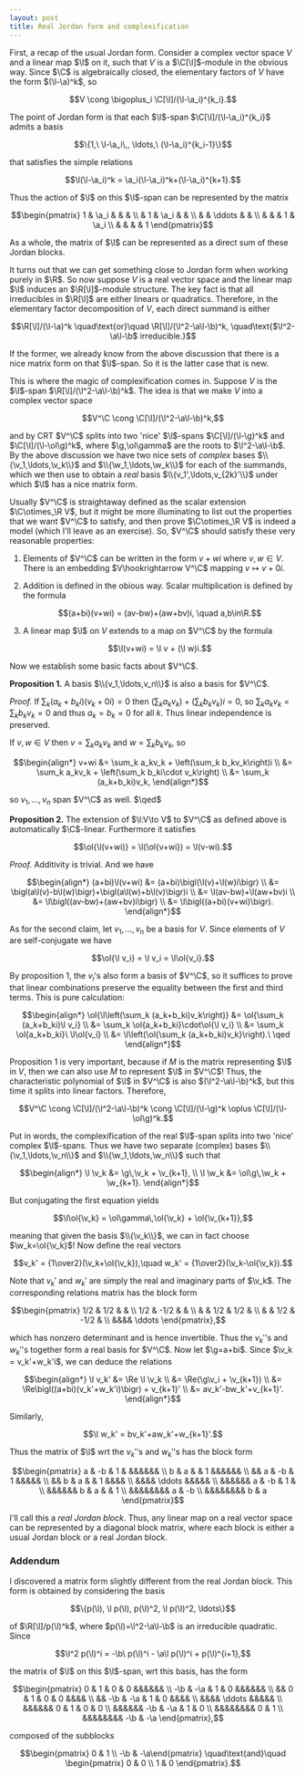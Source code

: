 ```yaml
---
layout: post
title: Real Jordan form and complexification
---
```

First, a recap of the usual Jordan form. Consider a complex vector
space $V$ and a linear map $\l$ on it, such that $V$ is a
$\C[\l]$-module in the obvious way. Since $\C$ is algebraically
closed, the elementary factors of $V$ have the form $(\l-\a)^k$, so

$$V \cong \bigoplus_i \C[\l]/(\l-\a_i)^{k_i}.$$

The point of Jordan form is that each $\l$-span
$\C[\l]/(\l-\a_i)^{k_i}$ admits a basis

$$\{1,\ \l-\a_i\,, \ldots,\ (\l-\a_i)^{k_i-1}\}$$

that satisfies the simple relations

$$\l(\l-\a_i)^k = \a_i(\l-\a_i)^k+(\l-\a_i)^{k+1}.$$

Thus the action of $\l$ on this $\l$-span can be represented by the
matrix

$$\begin{pmatrix}
1 & \a_i & & & \\
& 1 & \a_i & & \\
& & \ddots & & \\
& & & 1 & \a_i \\
& & & & 1
\end{pmatrix}$$

As a whole, the matrix of $\l$ can be represented as a direct sum of
these Jordan blocks.

It turns out that we can get something close to Jordan form when
working purely in $\R$. So now suppose $V$ is a real vector space and
the linear map $\l$ induces an $\R[\l]$-module structure. The key fact
is that all irreducibles in $\R[\l]$ are either linears or
quadratics. Therefore, in the elementary factor decomposition of $V$,
each direct summand is either

$$\R[\l]/(\l-\a)^k \quad\text{or}\quad \R[\l]/(\l^2-\a\l-\b)^k,
\quad\text{$\l^2-\a\l-\b$ irreducible.}$$

If the former, we already know from the above discussion that there is
a nice matrix form on that $\l$-span. So it is the latter case that is
new.

This is where the magic of complexification comes in. Suppose $V$ is
the $\l$-span $\R[\l]/(\l^2-\a\l-\b)^k$. The idea is that we make $V$
into a complex vector space

$$V^\C \cong \C[\l]/(\l^2-\a\l-\b)^k,$$

and by CRT $V^\C$ splits into two 'nice' $\l$-spans $\C[\l]/(\l-\g)^k$
and $\C[\l]/(\l-\ol\g)^k$, where $\g,\ol\gamma$ are the roots to
$\l^2-\a\l-\b$. By the above discussion we have two nice sets of
*complex* bases $\\{\v_1,\ldots,\v_k\\}$ and $\\{\w_1,\ldots,\w_k\\}$
for each of the summands, which we then use to obtain a *real* basis
$\\{v_1',\ldots,v_{2k}'\\}$ under which $\l$ has a nice matrix form.

Usually $V^\C$ is straightaway defined as the scalar extension
$\C\otimes_\R V$, but it might be more illuminating to list out the
properties that we want $V^\C$ to satisfy, and then prove
$\C\otimes_\R V$ is indeed a model (which I'll leave as an
exercise). So, $V^\C$ should satisfy these very reasonable properties:

1. Elements of $V^\C$ can be written in the form $v+wi$ where $v,w\in
   V$. There is an embedding $V\hookrightarrow V^\C$ mapping $v\mapsto
   v+0i$.

2. Addition is defined in the obious way. Scalar multiplication is
   defined by the formula

   $$(a+bi)(v+wi) = (av-bw)+(aw+bv)i, \quad a,b\in\R.$$

3. A linear map $\l$ on $V$ extends to a map on $V^\C$ by the formula

   $$\l(v+wi) = \l v + (\l w)i.$$

Now we establish some basic facts about $V^\C$.

**Proposition 1.** A basis $\\{v_1,\ldots,v_n\\}$ is also a basis for
  $V^\C$.

*Proof.* If $\sum_k (a_k+b_ki)(v_k+0i) = 0$ then $(\sum_k a_kv_k) +
 (\sum_k b_kv_k)i = 0$, so $\sum_k a_kv_k=\sum_k b_kv_k=0$ and thus
 $a_k=b_k=0$ for all $k$. Thus linear independence is preserved.

 If $v,w\in V$ then $v=\sum_k a_kv_k$ and $w=\sum_k b_kv_k$, so

 $$\begin{align*}
 v+wi &= \sum_k a_kv_k + \left(\sum_k b_kv_k\right)i \\
 &= \sum_k a_kv_k + \left(\sum_k b_ki\cdot v_k\right) \\
 &= \sum_k (a_k+b_ki)v_k,
 \end{align*}$$

so $v_1,\ldots,v_n$ span $V^\C$ as well. $\qed$

**Proposition 2.** The extension of $\l:V\to V$ to $V^\C$ as defined
  above is automatically $\C$-linear. Furthermore it satisfies

  $$\ol{\l(v+wi)} = \l(\ol{v+wi}) = \l(v-wi).$$

*Proof.* Additivity is trivial. And we have

$$\begin{align*}
(a+bi)\l(v+wi) &= (a+bi)\bigl(\l(v)+\l(w)i\bigr) \\
&= \bigl(a\l(v)-b\l(w)\bigr)+\bigl(a\l(w)+b\l(v)\bigr)i \\
&= \l(av-bw)+\l(aw+bv)i \\
&= \l\bigl((av-bw)+(aw+bv)i\bigr) \\
&= \l\bigl((a+bi)(v+wi)\bigr).
\end{align*}$$

As for the second claim, let $v_1,\ldots,v_n$ be a basis for
$V$. Since elements of $V$ are self-conjugate we have

$$\ol{\l v_i} = \l v_i = \l\ol{v_i}.$$

By proposition 1, the $v_i$'s also form a basis of $V^\C$, so it
suffices to prove that linear combinations preserve the equality
between the first and third terms. This is pure calculation:

$$\begin{align*}
\ol{\l\left(\sum_k (a_k+b_ki)v_k\right)}
&= \ol{\sum_k (a_k+b_ki)\l v_i} \\
&= \sum_k \ol{a_k+b_ki}\cdot\ol{\l v_i} \\
&= \sum_k \ol{a_k+b_ki}\ \l\ol{v_i} \\
&= \l\left(\ol{\sum_k (a_k+b_ki)v_k}\right).\ \qed
\end{align*}$$


Proposition 1 is very important, because if $M$ is the matrix
representing $\l$ in $V$, then we can also use $M$ to represent $\l$
in $V^\C$! Thus, the characteristic polynomial of $\l$ in $V^\C$ is
also $(\l^2-\a\l-\b)^k$, but this time it splits into linear
factors. Therefore,

$$V^\C \cong \C[\l]/(\l^2-\a\l-\b)^k \cong \C[\l]/(\l-\g)^k \oplus
\C[\l]/(\l-\ol\g)^k.$$

Put in words, the complexification of the real $\l$-span splits into
two 'nice' complex $\l$-spans. Thus we have two separate (complex) bases
$\\{\v_1,\ldots,\v_n\\}$ and $\\{\w_1,\ldots,\w_n\\}$ such that

$$\begin{align*}
\l \v_k &= \g\,\v_k + \v_{k+1}, \\
\l \w_k &= \ol\g\,\w_k + \w_{k+1}.
\end{align*}$$

But conjugating the first equation yields

$$\l\ol{\v_k} = \ol\gamma\,\ol{\v_k} + \ol{\v_{k+1}},$$

meaning that given the basis $\\{\v_k\\}$, we can in fact choose
$\w_k=\ol{\v_k}$! Now define the real vectors

$$v_k' = {1\over2}(\v_k+\ol{\v_k}),\quad w_k' = {1\over2}(\v_k-\ol{\v_k}).$$

Note that $v_k'$ and $w_k'$ are simply the real and imaginary parts of
$\v_k$. The corresponding relations matrix has the block form

$$\begin{pmatrix}
1/2 & 1/2 & & \\
1/2 & -1/2 & & \\
& & 1/2 & 1/2 & \\
& & 1/2 & -1/2 & \\
&&&& \ddots
\end{pmatrix},$$

which has nonzero determinant and is hence invertible. Thus the
$v_k'$'s and $w_k'$'s together form a real basis for $V^\C$. Now let
$\g=a+bi$. Since $\v_k = v_k'+w_k'i$, we can deduce the relations

$$\begin{align*}
\l v_k' &= \Re \l \v_k \\
&= \Re(\g\v_i + \v_{k+1}) \\
&= \Re\bigl((a+bi)(v_k'+w_k'i)\bigr) + v_{k+1}' \\
&= av_k'-bw_k'+v_{k+1}'.
\end{align*}$$

Similarly,

$$\l w_k' = bv_k'+aw_k'+w_{k+1}'.$$

Thus the matrix of $\l$ wrt the $v_k'$'s and $w_k'$'s has the block
form

$$\begin{pmatrix}
a & -b & 1 & &&&&&& \\
b & a & & 1 &&&&&& \\
&& a & -b & 1 &&&&& \\
&& b & a & & 1 &&&& \\
&&&& \ddots &&&&& \\
&&&&&& a & -b & 1 & \\
&&&&&& b & a & & 1 \\
&&&&&&&& a & -b \\
&&&&&&&& b & a
\end{pmatrix}$$

I'll call this a *real Jordan block*. Thus, any linear map on a real
vector space can be represented by a diagonal block matrix, where each
block is either a usual Jordan block or a real Jordan block.

### Addendum

I discovered a matrix form slightly different from the real Jordan
block. This form is obtained by considering the basis

$$\{p(\l), \l p(\l), p(\l)^2, \l p(\l)^2, \ldots\}$$

of $\R[\l]/p(\l)^k$, where $p(\l)=\l^2-\a\l-\b$ is an irreducible
quadratic. Since

$$\l^2 p(\l)^i = -\b\ p(\l)^i - \a\l p(\l)^i + p(\l)^{i+1},$$

the matrix of $\l$ on this $\l$-span, wrt this basis, has the form

$$\begin{pmatrix}
0 & 1 & 0 & 0 &&&&&& \\
-\b & -\a & 1 & 0 &&&&&& \\
&& 0 & 1 & 0 & 0 &&&& \\
&& -\b & -\a & 1 & 0 &&&& \\
&&&& \ddots &&&&& \\
&&&&&& 0 & 1 & 0 & 0 \\
&&&&&& -\b & -\a & 1 & 0 \\
&&&&&&&& 0 & 1 \\
&&&&&&&& -\b & -\a
\end{pmatrix},$$

composed of the subblocks

$$\begin{pmatrix} 0 & 1 \\ -\b & -\a\end{pmatrix}
\quad\text{and}\quad
\begin{pmatrix} 0 & 0 \\ 1 & 0 \end{pmatrix}.$$